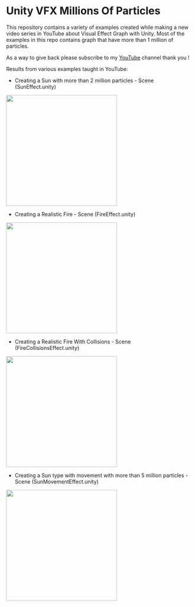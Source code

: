 # Unity VFX Millions Of Particles

This repository contains a variety of examples created while making a new video series in YouTube about Visual Effect Graph with Unity. Most of the examples in this repo contains graph that have more than 1 million of particles.

As a way to give back please subscribe to my [YouTube](https://www.youtube.com/c/dilmervalecillos) channel thank you !

Results from various examples taught in YouTube:

- Creating a Sun with more than 2 million particles - Scene (SunEffect.unity)

<img src="https://github.com/dilmerv/UnityVFXMillionsOfParticles/blob/master/docs/images/sun.gif" width="300">

- Creating a Realistic Fire - Scene (FireEffect.unity)

<img src="https://github.com/dilmerv/UnityVFXMillionsOfParticles/blob/master/docs/images/fire.gif" width="300">

- Creating a Realistic Fire With Collisions - Scene (FireCollisionsEffect.unity)

<img src="https://github.com/dilmerv/UnityVFXMillionsOfParticles/blob/master/docs/images/fireCollisions.gif" width="300">

- Creating a Sun type with movement with more than 5 million particles - Scene (SunMovementEffect.unity)

<img src="https://github.com/dilmerv/UnityVFXMillionsOfParticles/blob/master/docs/images/sunMovement.gif" width="300">